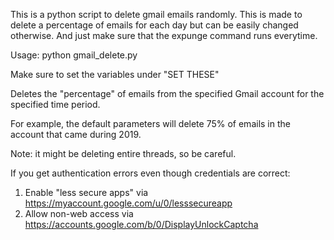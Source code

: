 This is a python script to delete gmail emails randomly.
This is made to delete a percentage of emails for each day but can be easily changed otherwise.
And just make sure that the expunge command runs everytime.

Usage: python gmail_delete.py

Make sure to set the variables under "SET THESE"

Deletes the "percentage" of emails from the specified Gmail account for the
specified time period.

For example, the default parameters will delete 75% of emails in the account
that came during 2019.

Note: it might be deleting entire threads, so be careful.

If you get authentication errors even though credentials are correct:
1. Enable "less secure apps" via https://myaccount.google.com/u/0/lesssecureapp
2. Allow non-web access via https://accounts.google.com/b/0/DisplayUnlockCaptcha
